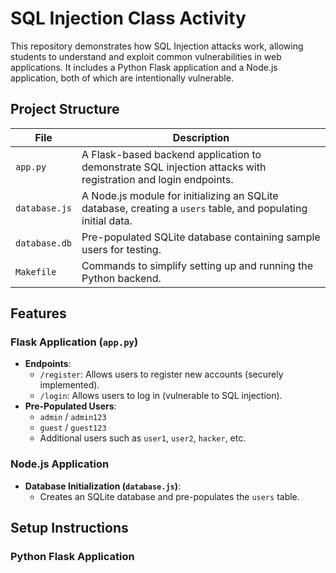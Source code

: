 # SQL Injection Class Activity

This repository demonstrates how SQL Injection attacks work, allowing students to understand and exploit common vulnerabilities in web applications. It includes a Python Flask application and a Node.js application, both of which are intentionally vulnerable.

## Project Structure

| File                | Description                                                                                      |
|---------------------|--------------------------------------------------------------------------------------------------|
| `app.py`            | A Flask-based backend application to demonstrate SQL injection attacks with registration and login endpoints. |
| `database.js`       | A Node.js module for initializing an SQLite database, creating a `users` table, and populating initial data. |      
| `database.db`       | Pre-populated SQLite database containing sample users for testing.                              |
| `Makefile`          | Commands to simplify setting up and running the Python backend.                                  |

## Features

### Flask Application (`app.py`)
- **Endpoints**:
  - `/register`: Allows users to register new accounts (securely implemented).
  - `/login`: Allows users to log in (vulnerable to SQL injection).
- **Pre-Populated Users**:
  - `admin` / `admin123`
  - `guest` / `guest123`
  - Additional users such as `user1`, `user2`, `hacker`, etc.

### Node.js Application
- **Database Initialization (`database.js`)**:
  - Creates an SQLite database and pre-populates the `users` table.
 
## Setup Instructions

### Python Flask Application

